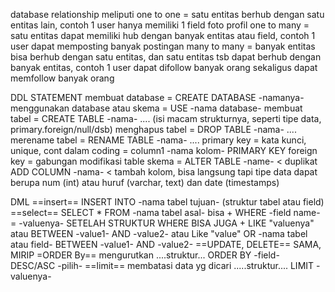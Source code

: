 database relationship meliputi
one to one = satu entitas berhub dengan satu entitas lain, contoh 1 user hanya memiliki 1 field foto profil
one to many = satu entitas dapat memiliki hub dengan banyak entitas atau field, contoh 1 user dapat memposting banyak postingan
many to many = banyak entitas bisa berhub dengan satu entitas, dan satu entitas tsb dapat berhub dengan banyak entitas, contoh 1 user dapat difollow banyak orang sekaligus dapat memfollow banyak orang

DDL STATEMENT
membuat database = CREATE DATABASE -namanya-
menggunakan database atau skema = USE -nama database-
membuat tabel = CREATE TABLE -nama- .... (isi macam strukturnya, seperti tipe data, primary.foreign/null/dsb)
menghapus tabel = DROP TABLE -nama- ....
merename tabel = RENAME TABLE -nama- ....
primary key = kata kunci, unique, cont dalam coding = column1 -nama kolom- PRIMARY KEY
foreign key = gabungan
modifikasi table skema = ALTER TABLE -name- < duplikat
ADD COLUMN -nama- < tambah kolom, bisa langsung tapi
tipe data dapat berupa num (int) atau huruf (varchar, text) dan date (timestamps)

DML
==insert==
INSERT INTO -nama tabel tujuan- (struktur tabel atau field)
==select==
SELECT * FROM -nama tabel asal- 
bisa + WHERE -field name- = -valuenya-
SETELAH STRUKTUR WHERE BISA JUGA + LIKE "valuenya" atau BETWEEN -value1- AND -value2- atau Like "value" OR -nama tabel atau field- BETWEEN -value1- AND -value2-
==UPDATE, DELETE== SAMA, MIRIP
=ORDER By== mengurutkan
....struktur... ORDER BY -field- DESC/ASC -pilih-
==limit== membatasi data yg dicari
.....struktur.... LIMIT -valuenya-
